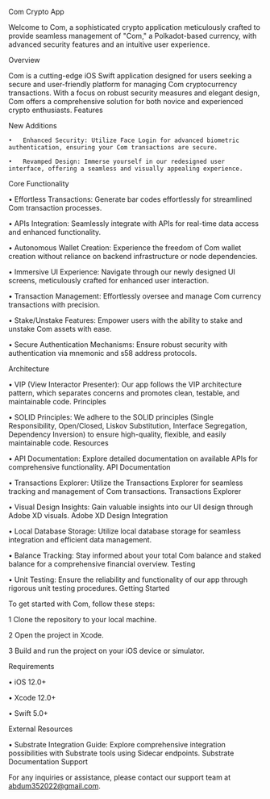 Com Crypto App

Welcome to Com, a sophisticated crypto application meticulously crafted to provide seamless management of "Com," a Polkadot-based currency, with advanced security features and an intuitive user experience.

Overview

Com is a cutting-edge iOS Swift application designed for users seeking a secure and user-friendly platform for managing Com cryptocurrency transactions. With a focus on robust security measures and elegant design, Com offers a comprehensive solution for both novice and experienced crypto enthusiasts.
Features

New Additions

	•	Enhanced Security: Utilize Face Login for advanced biometric authentication, ensuring your Com transactions are secure.
        
	•	Revamped Design: Immerse yourself in our redesigned user interface, offering a seamless and visually appealing experience.


Core Functionality

 •	Effortless Transactions: Generate bar codes effortlessly for streamlined Com transaction processes.

 •	APIs Integration: Seamlessly integrate with APIs for real-time data access and enhanced functionality.

 •	Autonomous Wallet Creation: Experience the freedom of Com wallet creation without reliance on backend infrastructure or node dependencies.

 •	Immersive UI Experience: Navigate through our newly designed UI screens, meticulously crafted for enhanced user interaction.

 •	Transaction Management: Effortlessly oversee and manage Com currency transactions with precision.

 •	Stake/Unstake Features: Empower users with the ability to stake and unstake Com assets with ease.

 •	Secure Authentication Mechanisms: Ensure robust security with authentication via mnemonic and s58 address protocols.


Architecture

 •	VIP (View Interactor Presenter): Our app follows the VIP architecture pattern, which separates concerns and promotes clean, testable, and maintainable code.
Principles

 •	SOLID Principles: We adhere to the SOLID principles (Single Responsibility, Open/Closed, Liskov Substitution, Interface Segregation, Dependency Inversion) to ensure high-quality, flexible, and easily maintainable code.
Resources

 •	API Documentation: Explore detailed documentation on available APIs for comprehensive functionality. API Documentation

 •	Transactions Explorer: Utilize the Transactions Explorer for seamless tracking and management of Com transactions. Transactions Explorer

 •	Visual Design Insights: Gain valuable insights into our UI design through Adobe XD visuals. Adobe XD Design
Integration

 •	Local Database Storage: Utilize local database storage for seamless integration and efficient data management.

 •	Balance Tracking: Stay informed about your total Com balance and staked balance for a comprehensive financial overview.
Testing

 •	Unit Testing: Ensure the reliability and functionality of our app through rigorous unit testing procedures.
Getting Started

To get started with Com, follow these steps:

 1	Clone the repository to your local machine.

 2	Open the project in Xcode.

 3	Build and run the project on your iOS device or simulator.

Requirements

 •	iOS 12.0+

 •	Xcode 12.0+

 •	Swift 5.0+
 
External Resources

 •	Substrate Integration Guide: Explore comprehensive integration possibilities with Substrate tools using Sidecar endpoints. Substrate Documentation
Support

For any inquiries or assistance, please contact our support team at abdum352022@gmail.com.
